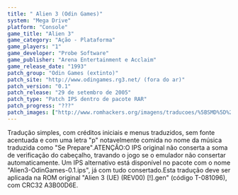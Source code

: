 ```yaml
---
title: " Alien 3 (Odin Games)"
system: "Mega Drive"
platform: "Console"
game_title: "Alien 3"
game_category: "Ação - Plataforma"
game_players: "1"
game_developer: "Probe Software"
game_publisher: "Arena Entertainment e Acclaim"
game_release_date: "1993"
patch_group: "Odin Games (extinto)"
patch_site: "http://www.odingames.rg3.net/ (fora do ar)"
patch_version: "0.1"
patch_release: "29 de setembro de 2005"
patch_type: "Patch IPS dentro de pacote RAR"
patch_progress: "???"
patch_images: ["http://www.romhackers.org/imagens/traducoes/%5BSMD%5D%20Alien%203%20-%20Odin%20Games%20-%201.png","http://www.romhackers.org/imagens/traducoes/%5BSMD%5D%20Alien%203%20-%20Odin%20Games%20-%202.png","http://www.romhackers.org/imagens/traducoes/%5BSMD%5D%20Alien%203%20-%20Odin%20Games%20-%203.png"]
---
```

Tradução simples, com créditos iniciais e menus traduzidos, sem fonte acentuada e com uma letra "p" notavelmente comida no nome da música traduzida como "Se Prepare".ATENÇÃO:O IPS original não conserta a soma de verificação do cabeçalho, travando o jogo se o emulador não consertar automaticamente. Um IPS alternativo está disponível no pacote com o nome "Alien3-OdinGames-0.1.ips", já com tudo consertado.Esta tradução deve ser aplicada na ROM original "Alien 3 (UE) (REV00) [!].gen" (código T-081096), com CRC32 A3B00D6E.